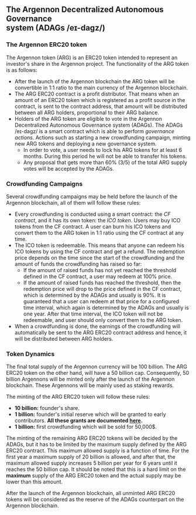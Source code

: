 ## The Argennon Decentralized Autonomous Governance <br>system (ADAGs /eɪ-dagz/)

### The Argennon ERC20 token

The Argennon token (ARG) is an ERC20 token intended to represent an investor's share in the Argennon project. The
functionality of the ARG token is as follows:

- After the launch of the Argennon blockchain the ARG token will be convertible in 1:1 ratio to the main currency of the
  Argennon blockchain.
- The ARG ERC20 contract is a profit distributor. That means when an amount of an ERC20 token which is registered as a
  profit source in the contract, is sent to the contract address, that amount will be distributed between all ARG
  holders, proportional to their ARG balance.
- Holders of the ARG token are eligible to vote in the Argennon Decentralized Autonomous Governance system (ADAGs). The
  ADAGs /eɪ-dagz/ is a smart contract which is able to perform *governance actions*. Actions such as starting a new
  crowdfunding campaign, minting new ARG tokens and deploying a new governance system.
    - In order to vote, a user needs to lock his ARG tokens for at least 6 months. During this period he will not be
      able to transfer his tokens.
    - Any proposal that gets more than 60% (3/5) of the total ARG supply votes will be accepted by the ADAGs.

### Crowdfunding Campaigns

Several crowdfunding campaigns may be held before the launch of the Argennon blockchain, all of them will follow these
rules:

- Every crowdfunding is conducted using a smart contract: the *CF contract*, and it has its own token: the *ICO token*.
  Users may buy ICO tokens from the CF contract. A user can burn his ICO tokens and convert them to the ARG token in 1:1
  ratio using the CF contract at any time.
- The ICO token is redeemable. This means that anyone can redeem his ICO tokens by using the CF contract and get a
  refund. The redemption price depends on the time since the start of the crowdfunding and the amount of funds the
  crowdfunding has raised so far:
    - If the amount of raised funds has not yet reached the threshold defined in the CF contract, a user may redeem at
      100% price.
    - If the amount of raised funds has reached the threshold, then the redemption price will drop to the price defined
      in the CF contract, which is determined by the ADAGs and usually is 90%. It is guaranteed that a user can redeem
      at that price for a configured time interval, which again is determined by the ADAGs and usually is one year.
      After that time interval, the ICO token will not be redeemable, and user should only convert them to the ARG
      token.
- When a crowdfunding is done, the earnings of the crowdfunding will automatically be sent to the ARG ERC20 contract
  address and hence, it will be distributed between ARG holders.

### Token Dynamics

The final total supply of the Argennon currency will be 100 billion. The ARG ERC20 token on the other hand, will have a
50 billion cap. Consequently, 50 billion Argennons will be minted only after the launch of the Argennon blockchain. These
Argennons will be mainly used as staking rewards.

The minting of the ARG ERC20 token will follow these rules:

- **10 billion:** founder's share.
- **1 billion:** founder's initial reserve which will be granted to early contributors. **All these grants are
  documented [here](https://github.com/aybehrouz/ADAGs/blob/main/grants.md).**
- **1 billion:** first crowdfunding which will be sold for 50,000$.

The minting of the remaining ARG ERC20 tokens will be decided by the ADAGs, but it has to be limited by the maximum
supply defined by the ARG ERC20 contract. This maximum allowed supply is a function of time. For the first year a
maximum supply of 20 billion is allowed, and after that, the maximum allowed supply increases 5 billion per year for 6
years until it reaches the 50 billion cap. It should be noted that this is a hard limit on the **maximum** supply of the
ARG ERC20 token and the actual supply may be lower than this amount.

After the launch of the Argennon blockchain, all unminted ARG ERC20 tokens will be considered as the reserve of the ADAGs
counterpart on the Argennon blockchain.
